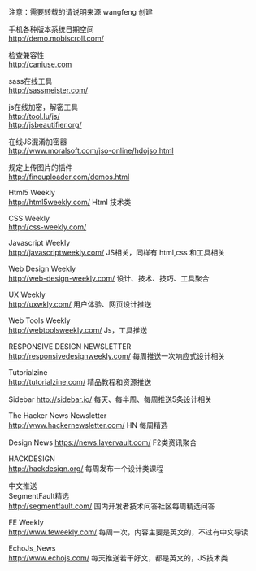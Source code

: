 注意：需要转载的请说明来源 wangfeng 创建

手机各种版本系统日期空间  
http://demo.mobiscroll.com/ 
  
检查兼容性  
http://caniuse.com 
  
sass在线工具  
http://sassmeister.com/ 
  
js在线加密，解密工具  
http://tool.lu/js/  
http://jsbeautifier.org/  
  
在线JS混淆加密器  
http://www.moralsoft.com/jso-online/hdojso.html 
  
规定上传图片的插件  
http://fineuploader.com/demos.html  
  
Html5 Weekly	  
http://html5weekly.com/	Html  技术类  

CSS Weekly	  
http://css-weekly.com/

Javascript Weekly	
http://javascriptweekly.com/	JS相关，同样有 html,css 和工具相关  

Web Design Weekly	
http://web-design-weekly.com/	设计、技术、技巧、工具聚合  

UX Weekly	
http://uxwkly.com/	用户体验、网页设计推送  

Web Tools Weekly	
http://webtoolsweekly.com/	Js，工具推送

RESPONSIVE DESIGN NEWSLETTER	
http://responsivedesignweekly.com/	每周推送一次响应式设计相关  

Tutorialzine	
http://tutorialzine.com/	精品教程和资源推送  

Sidebar	
http://sidebar.io/	每天、每半周、每周推送5条设计相关 

The Hacker News Newsletter	
http://www.hackernewsletter.com/	HN 每周精选 

Design News	
https://news.layervault.com/	F2类资讯聚合  

HACKDESIGN	
http://hackdesign.org/	每周发布一个设计类课程

中文推送		
SegmentFault精选	
http://segmentfault.com/	国内开发者技术问答社区每周精选问答

FE Weekly	  
http://www.feweekly.com/	每周一次，内容主要是英文的，不过有中文导读  

EchoJs_News  
http://www.echojs.com/	每天推送若干好文，都是英文的，JS技术类  
